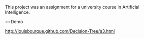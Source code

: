 This project was an assignment for a university course in Artificial Intelligence.

==Demo

http://louisbourque.github.com/Decision-Tree/a3.html